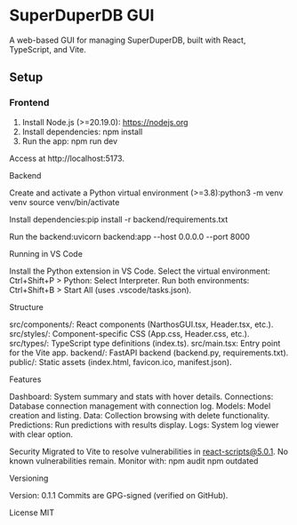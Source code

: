 # SuperDuperDB GUI

A web-based GUI for managing SuperDuperDB, built with React, TypeScript, and Vite.

## Setup

### Frontend
1. Install Node.js (>=20.19.0): https://nodejs.org
2. Install dependencies: npm install
3. Run the app: npm run dev

Access at http://localhost:5173.

Backend

Create and activate a Python virtual environment (>=3.8):python3 -m venv venv
source venv/bin/activate


Install dependencies:pip install -r backend/requirements.txt


Run the backend:uvicorn backend:app --host 0.0.0.0 --port 8000



Running in VS Code

Install the Python extension in VS Code.
Select the virtual environment: Ctrl+Shift+P > Python: Select Interpreter.
Run both environments: Ctrl+Shift+B > Start All (uses .vscode/tasks.json).

Structure

src/components/: React components (NarthosGUI.tsx, Header.tsx, etc.).
src/styles/: Component-specific CSS (App.css, Header.css, etc.).
src/types/: TypeScript type definitions (index.ts).
src/main.tsx: Entry point for the Vite app.
backend/: FastAPI backend (backend.py, requirements.txt).
public/: Static assets (index.html, favicon.ico, manifest.json).

Features

Dashboard: System summary and stats with hover details.
Connections: Database connection management with connection log.
Models: Model creation and listing.
Data: Collection browsing with delete functionality.
Predictions: Run predictions with results display.
Logs: System log viewer with clear option.

Security
Migrated to Vite to resolve vulnerabilities in react-scripts@5.0.1. No known vulnerabilities remain. Monitor with:
npm audit
npm outdated

Versioning

Version: 0.1.1
Commits are GPG-signed (verified on GitHub).

License
MIT